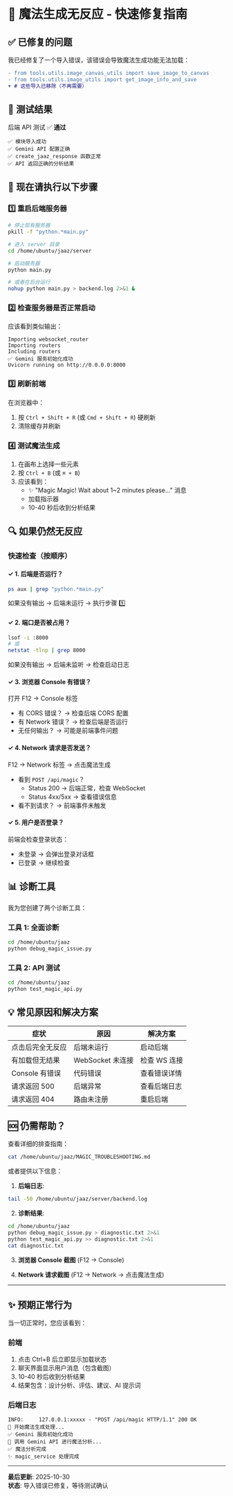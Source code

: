 # 🚀 魔法生成无反应 - 快速修复指南

## ✅ 已修复的问题

我已经修复了一个导入错误，该错误会导致魔法生成功能无法加载：

```diff
- from tools.utils.image_canvas_utils import save_image_to_canvas
- from tools.utils.image_utils import get_image_info_and_save
+ # 这些导入已移除（不再需要）
```

## 🧪 测试结果

后端 API 测试 ✅ **通过**

```
✅ 模块导入成功
✅ Gemini API 配置正确  
✅ create_jaaz_response 函数正常
✅ API 返回正确的分析结果
```

## 🔧 现在请执行以下步骤

### 1️⃣ 重启后端服务器

```bash
# 停止现有服务器
pkill -f "python.*main.py"

# 进入 server 目录
cd /home/ubuntu/jaaz/server

# 启动服务器
python main.py

# 或者在后台运行
nohup python main.py > backend.log 2>&1 &
```

### 2️⃣ 检查服务器是否正常启动

应该看到类似输出：
```
Importing websocket_router
Importing routers
Including routers
✅ Gemini 服务初始化成功
Uvicorn running on http://0.0.0.0:8000
```

### 3️⃣ 刷新前端

在浏览器中：
1. 按 `Ctrl + Shift + R` (或 `Cmd + Shift + R`) 硬刷新
2. 清除缓存并刷新

### 4️⃣ 测试魔法生成

1. 在画布上选择一些元素
2. 按 `Ctrl + B` (或 `⌘ + B`)
3. 应该看到：
   - ✨ "Magic Magic! Wait about 1~2 minutes please..." 消息
   - 加载指示器
   - 10-40 秒后收到分析结果

## 🔍 如果仍然无反应

### 快速检查（按顺序）

#### ✓ 1. 后端是否运行？
```bash
ps aux | grep "python.*main.py"
```
如果没有输出 → 后端未运行 → 执行步骤 1️⃣

#### ✓ 2. 端口是否被占用？
```bash
lsof -i :8000
# 或
netstat -tlnp | grep 8000
```
如果没有输出 → 后端未监听 → 检查启动日志

#### ✓ 3. 浏览器 Console 有错误？
打开 F12 → Console 标签
- 有 CORS 错误？ → 检查后端 CORS 配置
- 有 Network 错误？ → 检查后端是否运行
- 无任何输出？ → 可能是前端事件问题

#### ✓ 4. Network 请求是否发送？
F12 → Network 标签 → 点击魔法生成
- 看到 `POST /api/magic`？ 
  - Status 200 → 后端正常，检查 WebSocket
  - Status 4xx/5xx → 查看错误信息
- 看不到请求？ → 前端事件未触发

#### ✓ 5. 用户是否登录？
前端会检查登录状态：
- 未登录 → 会弹出登录对话框
- 已登录 → 继续检查

## 📊 诊断工具

我为您创建了两个诊断工具：

### 工具 1: 全面诊断
```bash
cd /home/ubuntu/jaaz
python debug_magic_issue.py
```

### 工具 2: API 测试
```bash
cd /home/ubuntu/jaaz
python test_magic_api.py
```

## 💡 常见原因和解决方案

| 症状 | 原因 | 解决方案 |
|------|------|----------|
| 点击后完全无反应 | 后端未运行 | 启动后端 |
| 有加载但无结果 | WebSocket 未连接 | 检查 WS 连接 |
| Console 有错误 | 代码错误 | 查看错误详情 |
| 请求返回 500 | 后端异常 | 查看后端日志 |
| 请求返回 404 | 路由未注册 | 重启后端 |

## 🆘 仍需帮助？

查看详细的排查指南：
```bash
cat /home/ubuntu/jaaz/MAGIC_TROUBLESHOOTING.md
```

或者提供以下信息：

1. **后端日志**:
```bash
tail -50 /home/ubuntu/jaaz/server/backend.log
```

2. **诊断结果**:
```bash
cd /home/ubuntu/jaaz
python debug_magic_issue.py > diagnostic.txt 2>&1
python test_magic_api.py >> diagnostic.txt 2>&1
cat diagnostic.txt
```

3. **浏览器 Console 截图** (F12 → Console)

4. **Network 请求截图** (F12 → Network → 点击魔法生成)

---

## ✨ 预期正常行为

当一切正常时，您应该看到：

### 前端
1. 点击 Ctrl+B 后立即显示加载状态
2. 聊天界面显示用户消息（包含截图）
3. 10-40 秒后收到分析结果
4. 结果包含：设计分析、评估、建议、AI 提示词

### 后端日志
```
INFO:     127.0.0.1:xxxxx - "POST /api/magic HTTP/1.1" 200 OK
🎨 开始魔法生成处理...
✅ Gemini 服务初始化成功
🔮 调用 Gemini API 进行魔法分析...
✅ 魔法分析完成
✨ magic_service 处理完成
```

---

**最后更新**: 2025-10-30  
**状态**: 导入错误已修复，等待测试确认

